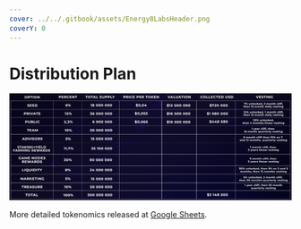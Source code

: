 ```yaml
---
cover: ../../.gitbook/assets/Energy8LabsHeader.png
coverY: 0
---
```


# Distribution Plan

![](<../../.gitbook/assets/image (1).png>)

More detailed tokenomics released at [Google Sheets](https://docs.google.com/spreadsheets/d/1YjI6jlYPja6974o6FS4vrQePMEVhvl2ZXUK-jLMp\_r8/edit?usp=sharing).
